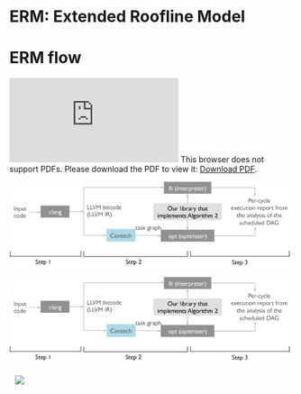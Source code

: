 # ERM: Extended Roofline Model



# ERM flow

<object data="https://github.com/caparrov/ERM/files/1121412/erm-execution-flow-steps.pdf" type="application/pdf" width="700px" height="700px">
    <embed src="https://github.com/caparrov/ERM/files/1121412/erm-execution-flow-steps.pdf">
        This browser does not support PDFs. Please download the PDF to view it: <a href="https://github.com/caparrov/ERM/files/1121412/erm-execution-flow-steps.pdf">Download PDF</a>.</p>
    </embed>
</object>


![Alt text](images/erm-execution-flow-steps-web.gif?raw=true "Optional Title")

[![](images/erm-execution-flow-steps-web.gif)](images/erm-execution-flow-steps-web.gif)


<img src="https://github.com/caparrov/ERM/files/1121412/erm-execution-flow-steps.pdf" align="left" hspace="10" vspace="6">

